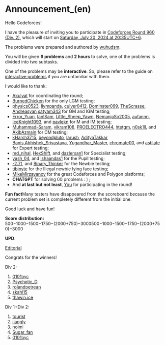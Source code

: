 # Announcement_(en)

Hello Codeforces!

I have the pleasure of inviting you to participate in [Codeforces Round 960 (Div. 2)](https://codeforces.com/contest/1990 "Codeforces Round 960 (Div. 2)"), which will start on [Saturday, July 20, 2024 at 20:35UTC+6](https://codeforces.com/https://www.timeanddate.com/worldclock/fixedtime.html?day=20&month=7&year=2024&hour=17&min=35&sec=0&p1=166).

The problems were prepared and authored by [wuhudsm](https://codeforces.com/profile/wuhudsm "Master wuhudsm").

You will be given **6 problems** and **2 hours** to solve, one of the problems is divided into two subtasks.

One of the problems may be **interactive**. So, please refer to the guide on [interactive problems](https://codeforces.com/blog/entry/45307) if you are unfamiliar with them.

I would like to thank:

 * [Akulyat](https://codeforces.com/profile/Akulyat "Grandmaster Akulyat") for coordinating the round;
* [BurnedChicken](https://codeforces.com/profile/BurnedChicken "Legendary Grandmaster BurnedChicken") for the only LGM testing;
* [physics0523](https://codeforces.com/profile/physics0523 "Grandmaster physics0523"), [liympanda](https://codeforces.com/profile/liympanda "International Grandmaster liympanda"), [culver0412](https://codeforces.com/profile/culver0412 "Grandmaster culver0412"), [Dominater069](https://codeforces.com/profile/Dominater069 "Grandmaster Dominater069"), [TheScrasse](https://codeforces.com/profile/TheScrasse "Grandmaster TheScrasse"), [Andreasyan](https://codeforces.com/profile/Andreasyan "Grandmaster Andreasyan"),[satyam343](https://codeforces.com/profile/satyam343 "Grandmaster satyam343") for GM and IGM testing;
* [Error_Yuan](https://codeforces.com/profile/Error_Yuan "Master Error_Yuan"), [IanISam](https://codeforces.com/profile/IanISam "Master IanISam"), [Little_Sheep_Yawn](https://codeforces.com/profile/Little_Sheep_Yawn "Master Little_Sheep_Yawn"), [NemanjaSo2005](https://codeforces.com/profile/NemanjaSo2005 "Master NemanjaSo2005"), [aufannn](https://codeforces.com/profile/aufannn "Master aufannn"), [IceKnight1093](https://codeforces.com/profile/IceKnight1093 "Master IceKnight1093"), and [pavlekn](https://codeforces.com/profile/pavlekn "Master pavlekn") for M and IM testing;
* [Muhammad-Saram](https://codeforces.com/profile/Muhammad-Saram "Candidate Master Muhammad-Saram"), [vikram108](https://codeforces.com/profile/vikram108 "Candidate Master vikram108"), [PROELECTRO444](https://codeforces.com/profile/PROELECTRO444 "Candidate Master PROELECTRO444"), [htetgm](https://codeforces.com/profile/htetgm "Candidate Master htetgm"), [n0sk1ll](https://codeforces.com/profile/n0sk1ll "Candidate Master n0sk1ll"), and [AkibAzmain](https://codeforces.com/profile/AkibAzmain "Candidate Master AkibAzmain") for CM testing;
* [kHarsh3715](https://codeforces.com/profile/kHarsh3715 "Expert kHarsh3715"), [beyondpluto](https://codeforces.com/profile/beyondpluto "Expert beyondpluto"), [larush](https://codeforces.com/profile/larush "Expert larush"), [AdityaTakkar](https://codeforces.com/profile/AdityaTakkar "Expert AdityaTakkar"), [Banis](https://codeforces.com/profile/Banis "Expert Banis"),[Abhishek_Srivastava](https://codeforces.com/profile/Abhishek_Srivastava "Expert Abhishek_Srivastava"), [Yugandhar_Master](https://codeforces.com/profile/Yugandhar_Master "Expert Yugandhar_Master"), [chromate00](https://codeforces.com/profile/chromate00 "Expert chromate00"), and [astilate](https://codeforces.com/profile/astilate "Expert astilate") for Expert testing;
* [md_nihal](https://codeforces.com/profile/md_nihal "Specialist md_nihal"), [HexShift](https://codeforces.com/profile/HexShift "Specialist HexShift"), and [dazlersan1](https://codeforces.com/profile/dazlersan1 "Specialist dazlersan1") for Specialist testing;
* [yash_04](https://codeforces.com/profile/yash_04 "Pupil yash_04"), and [ishaandas1](https://codeforces.com/profile/ishaandas1 "Pupil ishaandas1") for the Pupil testing;
* [-2.71](https://codeforces.com/profile/-2.71 "Newbie -2.71"), and [Binary_Thinker](https://codeforces.com/profile/Binary_Thinker "Newbie Binary_Thinker") for the Newbie testing;
* [tibinyte](https://codeforces.com/profile/tibinyte "Newbie tibinyte") for the Illegal newbie lying face testing;
* [MikeMirzayanov](https://codeforces.com/profile/MikeMirzayanov "Headquarters, MikeMirzayanov") for the great Codeforces and Polygon platforms;
* **CHATGPT** for solving 00 problems : ) ;
* And **at last but not least**, [You](https://codeforces.com/profile/) for participating in the round!

 **Fun fact**Many testers have disappeared from the scoreboard because the current problem set is completely different from the initial one.

Good luck and have fun!

**Score distribution:** 500−1000−1500−1750−(2000+750)−3000500−1000−1500−1750−(2000+750)−3000

**UPD**:

[Editorial](Tutorial_(en).md)

Congrats for the winners!

Div 2:

 1. [0101byc](https://codeforces.com/profile/0101byc "Unrated, 0101byc")
2. [Psychotic_D](https://codeforces.com/profile/Psychotic_D "Candidate Master Psychotic_D")
3. [roIandpetrean](https://codeforces.com/profile/roIandpetrean "Candidate Master roIandpetrean")
4. [skahl15](https://codeforces.com/profile/skahl15 "Candidate Master skahl15")
5. [thawin.ice](https://codeforces.com/profile/thawin.ice "Candidate Master thawin.ice")

Div 1+Div 2:

 1. [tourist](https://codeforces.com/profile/tourist "Legendary Grandmaster tourist")
2. [jiangly](https://codeforces.com/profile/jiangly "Legendary Grandmaster jiangly")
3. [noimi](https://codeforces.com/profile/noimi "Legendary Grandmaster noimi")
4. [Sugar_fan](https://codeforces.com/profile/Sugar_fan "International Grandmaster Sugar_fan")
5. [0101byc](https://codeforces.com/profile/0101byc "Unrated, 0101byc")
